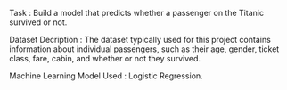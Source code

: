 Task : Build a model that predicts whether a passenger on the Titanic survived or not.

Dataset Decription : The dataset typically used for this project contains information about individual passengers, such as their age, gender, ticket class, fare, cabin, and whether or not they survived.

Machine Learning Model Used : Logistic Regression.
